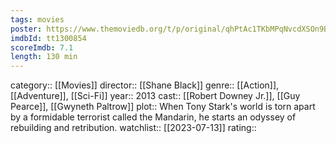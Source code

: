 ```yaml
---
tags: movies
poster: https://www.themoviedb.org/t/p/original/qhPtAc1TKbMPqNvcdXSOn9Bn7hZ.jpg
imdbId: tt1300854
scoreImdb: 7.1
length: 130 min
---
```


category:: [[Movies]]
director:: [[Shane Black]]
genre:: [[Action]], [[Adventure]], [[Sci-Fi]]
year:: 2013
cast:: [[Robert Downey Jr.]], [[Guy Pearce]], [[Gwyneth Paltrow]]
plot:: When Tony Stark's world is torn apart by a formidable terrorist called the Mandarin, he starts an odyssey of rebuilding and retribution.
watchlist:: [[2023-07-13]]
rating::
